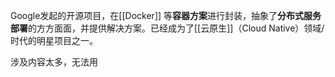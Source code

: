 Google发起的开源项目，在[[Docker]] 等**容器方案**进行封装，抽象了**分布式服务部署**的方方面面，并提供解决方案。已经成为了[[云原生]]（Cloud Native）领域/时代的明星项目之一。

涉及内容太多，无法用 